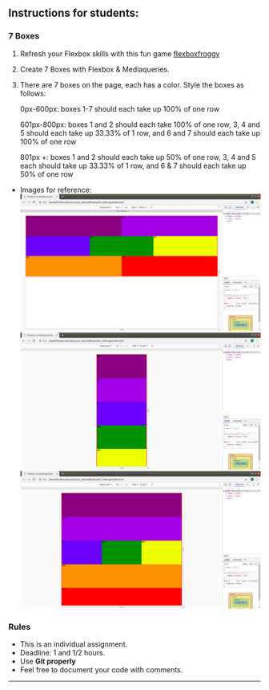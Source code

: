 ## Instructions for students:

### 7 Boxes

1. Refresh your Flexbox skills with this fun game [flexboxfroggy](http://flexboxfroggy.com)

2. Create 7 Boxes with Flexbox & Mediaqueries.

3. There are 7 boxes on the page, each has a color. Style the boxes as follows:

    0px-600px: boxes 1-7 should each take up 100% of one row

    601px-800px: boxes 1 and 2 should each take 100% of one row, 3, 4 and 5 should each take up 33.33% of 1 row, and 6 and 7 should each take up 100% of one row

    801px +: boxes 1 and 2 should each take up 50% of one row, 3, 4 and 5 each should take up 33.33% of 1 row, and 6 & 7 should each take up 50% of one row

-   Images for reference:
    ![desktop](./Flex-7Boxes/images/desktop.png)
    ![mobile](./Flex-7Boxes/images/mobile.png)
    ![tablet](./Flex-7Boxes/images/tablet.png)

### Rules

-   This is an individual assignment.
-   Deadline: 1 and 1/2 hours.
-   Use **Git properly**
-   Feel free to document your code with comments.
-----------------------------------------------------------------------------------------------------------------------------
